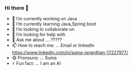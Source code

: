 ### Hi there 👋

- 🔭 I’m currently working on Java
- 🌱 I’m currently learning Java,Spring boot
- 👯 I’m looking to collaborate on 
- 🤔 I’m looking for help with 
- 💬 Ask me about ... ?????
- 📫 How to reach me: ... Email or linkedIn https://www.linkedin.com/in/suma-janardhan-17227977/
- 😄 Pronouns: ... Suma
- ⚡ Fun fact: ... I am an AI 
